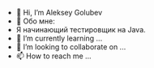 - 👋 Hi, I’m Aleksey Golubev
- 👀 Обо мне:
- Я начинающий тестировщик на Java. 
- 🌱 I’m currently learning ...
- 💞️ I’m looking to collaborate on ...
- 📫 How to reach me ...

<!---
KI0II/KI0II is a ✨ special ✨ repository because its `README.md` (this file) appears on your GitHub profile.
You can click the Preview link to take a look at your changes.
--->
